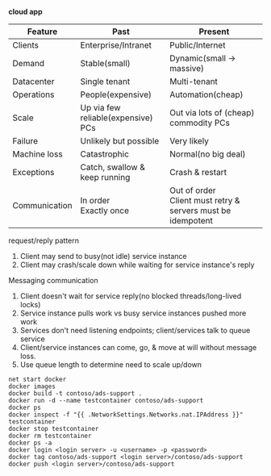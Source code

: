 **cloud app**

|Feature|Past|Present|  
|---|---|---|  
|Clients|Enterprise/Intranet|Public/Internet|
|Demand|Stable(small)|Dynamic(small -> massive)|
|Datacenter|Single tenant|Multi-tenant|
|Operations|People(expensive)|Automation(cheap)|
|Scale|Up via few reliable(expensive) PCs|Out via lots of (cheap) commodity PCs|
|Failure|Unlikely but possible|Very likely|
|Machine loss|Catastrophic|Normal(no big deal)|
|Exceptions|Catch, swallow & keep running|Crash & restart|
|Communication|In order<br> Exactly once|Out of order<br> Client must retry & servers must be idempotent|

request/reply pattern
1. Client may send to busy(not idle) service instance
2. Client may crash/scale down while waiting for service instance's reply

Messaging communication
1. Client doesn't wait for service reply(no blocked threads/long-lived locks)
2. Service instance pulls work vs busy service instances pushed more work
3. Services don't need listening endpoints; client/services talk to queue service
4. Client/service instances can come, go, & move at will without message loss.
5. Use queue length to determine need to scale up/down

```
net start docker
docker images
docker build -t contoso/ads-support .
docker run -d --name testcontainer contoso/ads-support
docker ps
docker inspect -f "{{ .NetworkSettings.Networks.nat.IPAddress }}" testcontainer
docker stop testcontainer
docker rm testcontainer
docker ps -a
docker login <login server> -u <username> -p <password>
docker tag contoso/ads-support <login server>/contoso/ads-support
docker push <login server>/contoso/ads-support
```
